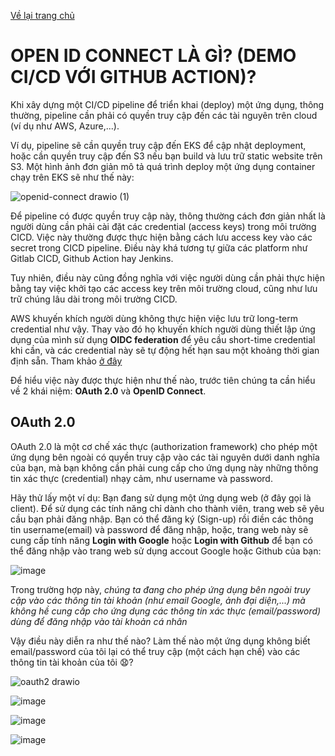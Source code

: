 [Về lại trang chủ](https://lehai2909.github.io)

# OPEN ID CONNECT LÀ GÌ? (DEMO CI/CD VỚI GITHUB ACTION)?

Khi xây dựng một CI/CD pipeline để triển khai (deploy) một ứng dụng, thông thường, pipeline cần phải có quyền truy cập đến các tài nguyên trên cloud (ví dụ như AWS, Azure,...). 

Ví dụ, pipeline sẽ cần quyền truy cập đến EKS để cập nhật deployment, hoặc cần quyền truy cập đến S3 nếu bạn build và lưu trữ static website trên S3. Một hình ảnh đơn giản mô tả quá trình deploy một ứng dụng container chạy trên EKS sẽ như thế này:


![openid-connect drawio (1)](https://github.com/user-attachments/assets/f1c05b0f-a62d-4d2b-a292-d9c3ab3ea340)


Để pipeline có được quyền truy cập này, thông thường cách đơn giản nhất là người dùng cần phải cài đặt các credential (access keys) trong môi trường CICD. Việc này thường được thực hiện bằng cách lưu access key vào các secret trong CICD pipeline. Điều này khá tương tự giữa các platform như Gitlab CICD, Github Action hay Jenkins.


Tuy nhiên, điều này cũng đồng nghĩa với việc người dùng cần phải thực hiện bằng tay việc khởi tạo các access key trên môi trường cloud, cũng như lưu trữ chúng lâu dài trong môi trường CICD.

AWS khuyến khích người dùng không thực hiện việc lưu trữ long-term credential như vậy. Thay vào đó họ khuyến khích người dùng thiết lập ứng dụng của mình sử dụng **OIDC federation** để yêu cầu short-time credential khi cần, và các credential này sẽ tự động hết hạn sau một khoảng thời gian định sẵn. Tham khảo [ở đây](https://docs.aws.amazon.com/IAM/latest/UserGuide/id_roles_providers_oidc.html)


Để hiểu việc này được thực hiện như thế nào, trước tiên chúng ta cần hiểu về 2 khái niệm: **OAuth 2.0** và **OpenID Connect**.


## OAuth 2.0

OAuth 2.0 là một cơ chế xác thực (authorization framework) cho phép một ứng dụng bên ngoài có quyền truy cập vào các tài nguyên dưới danh nghĩa của bạn, mà bạn không cần phải cung cấp cho ứng dụng này những thông tin xác thực (credential) nhạy cảm, như username và password.

Hãy thử lấy một ví dụ: Bạn đang sử dụng một ứng dụng web (ở đây gọi là client). Để sử dụng các tính năng chỉ dành cho thành viên, trang web sẽ yêu cầu bạn phải đăng nhập. Bạn có thể đăng ký (Sign-up) rồi điền các thông tin username(email) và password để đăng nhập, hoặc, trang web này sẽ cung cấp tính năng **Login with Google** hoặc **Login with Github** để bạn có thể đăng nhập vào trang web sử dụng accout Google hoặc Github của bạn:

![image](https://github.com/user-attachments/assets/491d2dad-6b4e-4fc2-80a9-c6ebfaf4cbef)

Trong trường hợp này, *chúng ta đang cho phép ứng dụng bên ngoài truy cập vào các thông tin tài khoản (như email Google, ảnh đại diện,...) mà không hề cung cấp cho ứng dụng các thông tin xác thực (email/password) dùng để đăng nhập vào tài khoản cá nhân*

Vậy điều này diễn ra như thế nào? Làm thế nào một ứng dụng không biết email/password của tôi lại có thể truy cập (một cách hạn chế) vào các thông tin tài khoản của tôi :anguished:?


![oauth2 drawio](https://github.com/user-attachments/assets/eae345ff-d98d-4484-bf17-1bc7d838256f)



![image](https://github.com/user-attachments/assets/da408497-fa39-4177-a645-9bc7bcd47e09)


![image](https://github.com/user-attachments/assets/7b79913b-a6c6-465c-85a9-89217591a6e4)


![image](https://github.com/user-attachments/assets/9620797b-7475-42f0-9cf6-f863f165a7ab)


